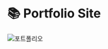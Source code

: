 # 📚 Portfolio Site
![포트폴리오](https://user-images.githubusercontent.com/93658676/179883713-43526ab4-0180-4c07-949e-33bbd0b7bb14.png)
